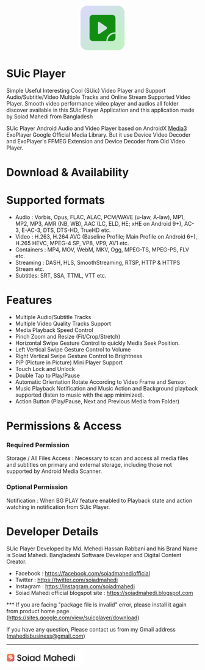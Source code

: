 <p align="center">
  <img src="assets/suicplayer-icon-square.png" style="width: 24%;" />
</p>

# SUic Player

Simple Useful Interesting Cool (SUic) Video Player and Support Audio/Subtitle/Video Multiple Tracks and Online Stream Supported Video Player. Smooth video performance video player and audios all folder discover available in this SUic Player Application and this application made by Soiad Mahedi from Bangladesh

SUic Player Android Audio and Video Player based on AndroidX [Media3](https://github.com/androidx/media) ExoPlayer Google Official Media Library. But it use Device Video Decoder and ExoPlayer's FFMEG Extension and Device Decoder from Old Video Player.

# Download & Availability 



# Supported formats

- Audio : Vorbis, Opus, FLAC, ALAC, PCM/WAVE (u-law, A-law), MP1, MP2, MP3, AMR (NB, WB), AAC (LC, ELD, HE; xHE on Android 9+), AC-3, E-AC-3, DTS, DTS-HD, TrueHD etc.
- Video : H.263, H.264 AVC (Baseline Profile; Main Profile on Android 6+), H.265 HEVC, MPEG-4 SP, VP8, VP9, AV1 etc.
- Containers : MP4, MOV, WebM, MKV, Ogg, MPEG-TS, MPEG-PS, FLV etc.
- Streaming : DASH, HLS, SmoothStreaming, RTSP, HTTP & HTTPS Stream etc.
- Subtitles: SRT, SSA, TTML, VTT etc.

# Features 

- Multiple Audio/Subtitle Tracks 
- Multiple Video Quality Tracks Support 
- Media Playback Speed Control
- Pinch Zoom and Resize (Fit/Crop/Stretch)
- Horizontal Swipe Gesture Control to quickly Media Seek Position.
- Left Vertical Swipe Gesture Control to Volume
- Right Vertical Swipe Gesture Control to Brightness
- PiP (Picture in Picture) Mini Player Support
- Touch Lock and Unlock 
- Double Tap to Play/Pause 
- Automatic Orientation Rotate According to Video Frame and Sensor.
- Music Playback Notification and Music Action and Background playback supported (listen to music with the app minimized).
- Action Button (Play/Pause, Next and Previous Media from Folder)

# Permissions & Access 

### Required Permission 
Storage / All Files Access : Necessary to scan and access all media files and subtitles on primary and external storage, including those not supported by Android Media Scanner. 
### Optional Permission 
Notification : When BG PLAY feature enabled to Playback state and action watching in notification from SUic Player.

# Developer Details 

SUic Player Developed by Md. Mehedi Hassan Rabbani and his Brand Name is Soiad Mahedi. Bangladeshi Software Developer and Digital Content Creator.

- Facebook : https://facebook.com/soiadmahediofficial
- Twitter : https://twitter.com/soiadmahedi
- Instagram : https://instagram.com/soiadmahedi
- Soiad Mahedi official blogspot site : https://soiadmahedi.blogspot.com

*** If you are facing "package file is invalid" error, please install it again from product home page (https://sites.google.com/view/suicplayer/download) 

If you have any question, Please contact us from my Gmail address (mahedisbusiness@gmail.com)

---

<p align="left">
  <img src="assets/soiadmahedi-brand-left.png" style="width: 40%;" />
</p>
